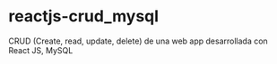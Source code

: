 # reactjs-crud_mysql
CRUD (Create, read, update, delete) de una web app desarrollada con React JS, MySQL
